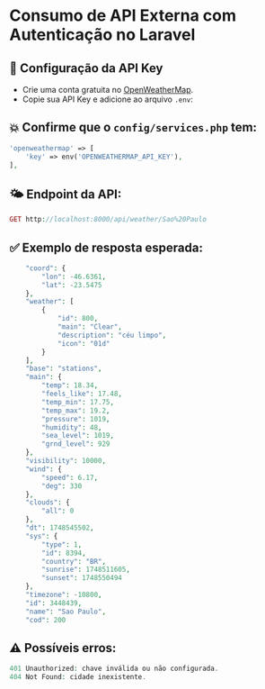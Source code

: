 # Consumo de API Externa com Autenticação no Laravel

## 🔐 Configuração da API Key

- Crie uma conta gratuita no [OpenWeatherMap](https://openweathermap.org/).
- Copie sua API Key e adicione ao arquivo `.env`:


## 💥 Confirme que o `config/services.php` tem:

```php
'openweathermap' => [
    'key' => env('OPENWEATHERMAP_API_KEY'),
],
```

## 🌤️ Endpoint da API:

```php
GET http://localhost:8000/api/weather/Sao%20Paulo
```

## ✅ Exemplo de resposta esperada:

```php
    "coord": {
        "lon": -46.6361,
        "lat": -23.5475
    },
    "weather": [
        {
            "id": 800,
            "main": "Clear",
            "description": "céu limpo",
            "icon": "01d"
        }
    ],
    "base": "stations",
    "main": {
        "temp": 18.34,
        "feels_like": 17.48,
        "temp_min": 17.75,
        "temp_max": 19.2,
        "pressure": 1019,
        "humidity": 48,
        "sea_level": 1019,
        "grnd_level": 929
    },
    "visibility": 10000,
    "wind": {
        "speed": 6.17,
        "deg": 330
    },
    "clouds": {
        "all": 0
    },
    "dt": 1748545502,
    "sys": {
        "type": 1,
        "id": 8394,
        "country": "BR",
        "sunrise": 1748511605,
        "sunset": 1748550494
    },
    "timezone": -10800,
    "id": 3448439,
    "name": "Sao Paulo",
    "cod": 200

```
## ⚠️ Possíveis erros:

```php
401 Unauthorized: chave inválida ou não configurada.
404 Not Found: cidade inexistente.
```


